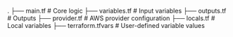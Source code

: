 .
├── main.tf         # Core logic
├── variables.tf    # Input variables
├── outputs.tf      # Outputs
├── provider.tf     # AWS provider configuration
├── locals.tf       # Local variables
├── terraform.tfvars # User-defined variable values
